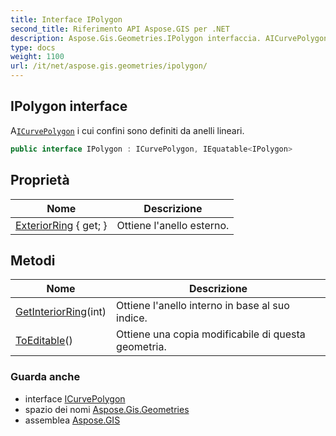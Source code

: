 ```yaml
---
title: Interface IPolygon
second_title: Riferimento API Aspose.GIS per .NET
description: Aspose.Gis.Geometries.IPolygon interfaccia. AICurvePolygon i cui confini sono definiti da anelli lineari.
type: docs
weight: 1100
url: /it/net/aspose.gis.geometries/ipolygon/
---
```

## IPolygon interface

A[`ICurvePolygon`](../icurvepolygon/) i cui confini sono definiti da anelli lineari.

```csharp
public interface IPolygon : ICurvePolygon, IEquatable<IPolygon>
```

## Proprietà

| Nome | Descrizione |
| --- | --- |
| [ExteriorRing](../../aspose.gis.geometries/ipolygon/exteriorring/) { get; } | Ottiene l'anello esterno. |

## Metodi

| Nome | Descrizione |
| --- | --- |
| [GetInteriorRing](../../aspose.gis.geometries/ipolygon/getinteriorring/)(int) | Ottiene l'anello interno in base al suo indice. |
| [ToEditable](../../aspose.gis.geometries/ipolygon/toeditable/)() | Ottiene una copia modificabile di questa geometria. |

### Guarda anche

* interface [ICurvePolygon](../icurvepolygon/)
* spazio dei nomi [Aspose.Gis.Geometries](../../aspose.gis.geometries/)
* assemblea [Aspose.GIS](../../)


